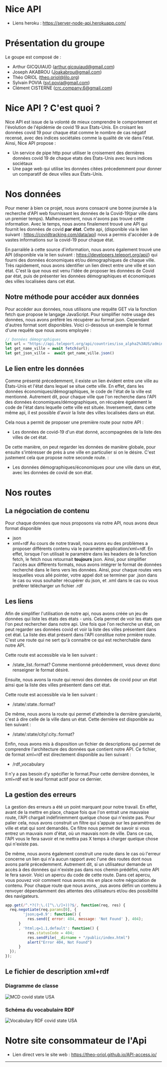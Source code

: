 # Nice API

- Liens heroku : https://server-node-api.herokuapp.com/

# Présentation du groupe

Le goupe est composé de :

- Arthur GICQUIAUD (arthur.gicquiaud@gmail.com)
- Joseph AKABROU (Joakabrou@gmail.com)
- Théo ORIOL (theo.oriol@lilo.org)
- Sylvain POVIA (syl.povia@gmail.com)
- Clément CISTERNE (crc.company.6@gmail.com)

# Nice API ? C'est quoi ?


Nice API est issue de la volonté de mieux comprendre le comportement et l'évolution de l'épidémie de covid 19 aux Etats-Unis. En croisant les données covid 19 pour chaque état comme le nombre de cas négatif recensé, avec des indices sociétales comme la qualité de vie dans l'état. Ainsi, Nice API propose : 
- Un service de pipe http pour utiliser le croisement des dernières données covid 19 de chaque etats des États-Unis avec leurs indices sociétaux
- Une page web qui utilise les données citées précedemment pour donner un comparatif de deux villes aux États-Unis.

# Nos données
Pour mener à bien ce projet, nous avons consacré une bonne journée à la recherche d'API web fournissant les données de la Covid-19(par ville dans un premier temps). Malheuresement, nous n'avons pas trouvé cette information. Avec le temps, nous avons finalement trouvé une API qui fournit les données de covid <b>par état</b>. Cette api, (disponible via le lien suivant : https://covidtracking.com/data/api) nous a permis d'accéder à de vastes informations sur la covid-19 pour chaque état.

En parralèle à cette source d'information, nous avons également trouvé une API (disponible via le lien suivant : https://developers.teleport.org/api/) qui fourni des données économiques et/ou démographiques de chaque ville. Très rapidement, nous avons identifier un lien direct entre une ville et son état. C'est là que nous est venu l'idée de proposer les données de Covid par état, puis de présenter les données démographiques et économiques des villes localisées dans cet état. 

## Notre méthode pour accéder aux données
Pour accéder aux données, nous utilisons une requête GET via la fonction fetch que propose le langage JavaScript. Pour simplifier notre usage des données, nous avons préféré les récupérer au format json. Cependant d'autres format sont disponibles. Voici ci-dessous un exemple le format d'une requête que nous avons employée  : 

```javascript
// Données démographiques
let url = "https://api.teleport.org/api/countries/iso_alpha2%3AUS/admin1_divisions/geonames%3A"+state_id+"/cities/";
let get_name_ville = await fetch(url);
let get_json_ville =  await get_name_ville.json()
```
## Le lien entre les données
Comme présenté précedemment, il existe un lien évident entre une ville au  États-Unis et l'état dans lequel se situe cette ville. En effet, dans les données économiques/démographiques, le code de l'état de la ville est mentionné. Autrement dit, pour chaque ville que l'on recherche dans l'API des données économiques/démographiques, on récupère également le code de l'état dans lequelle cette ville est située. Inversement, dans cette même api, il est possible d'avoir la liste des villes localisées dans un état.

Cela nous a permit de proposer une première route pour notre API : 
- Les données de covid-19 d'un état donné, accompagnées de la liste des villes de cet état.

De cette manière, on peut regarder les données de manière globale, pour ensuite s'intéresser de près à une ville en particulier si on le désire. C'est justement cela que propose notre seconde route. :
- Les données démographiques/économiques pour une ville dans un état, avec les données de covid de son état.

# Nos routes

## La négociation de contenu
Pour chaque données que nous proposons via notre API, nous avons deux format disponible 
  - json 
  - xml+rdf
Au cours de notre travail, nous avons eu des problèmes a proposer différents contenu via le paramètre application/xml+rdf. En effet, lorsque l'on utilisait le paramètre dans les headers de la fonction fetch, le fetch nous retournait <b>toujours</b> json. Ainsi, pour simplifier l'accès aux différents formats, nous avons intégrer le format de données recherché dans le liens vers les données. Ainsi, pour chaque routes vers lesquelles vous allé pointer, votre appel doit se terminer par .json dans le cas ou vous souhaiter récupérer du json, et .xml dans le cas ou vous préférer télécharger un fichier .rdf
## Les liens

Afin de simplifier l'utilisation de notre api, nous avons créée un jeu de données qui liste les états des états - unis. Cela permet de voir les états que l'on peut rechercher dans notre api. Une fois que l'on recherche un état, on peut regarder ses données covid et voir la liste des villes présentent dans cet état.
La liste des état présent dans l'API constitue notre prmière route. C'est une route qui ne sert qu'à connaitre ce qui est recherchable dans notre API.

Cette route est accessible via le lien suivant :
- /state_list.:format?
Comme mentionné précédemment, vous devez donc renseigner le format désiré.

Ensuite, nous avons la route qui renvoi des données de covid pour un état ainsi que la liste des villes présentent dans cet état.

Cette route est accessible via le lien suivant :
- /state/:state.:format?

De même, nous avons la route qui permet d'atteindre la dernière granularité, c'est à dire celle de la ville dans un état. Cette dernière est disponible au lien suivant :
- /state/:state/city/:city.:format?

Enfin, nous avons mis à disposition un fichier de descriptions qui permet de comprendre l'architecture des données que contient notre API. Ce fichier, de format xml+rdf est directement disponible au lien suivant : 
- /rdf_vocabulary

Il n'y a pas besoin d'y spécifier le format.Pour cette dernière données, le xml+rdf est le seul format actif pour ce dernier.
## La gestion des erreurs
La gestion des erreurs a été un point marquant pour notre travail. En effet, avant de la mettre en place, chaque fois que l'on entrait une mauvaise route, l'API chargait indéfiniemment quelque chose qui n'existe pas. Pour palier cela, nous avons construit un filtre qui s'appuie sur les paramètres de ville et etat qui sont demandés. Ce filtre nous permet de savoir si vous entrez un mauvais nom d'état, où un mauvais nom de ville. Dans ce cas, l'API vous le fera savoir et ne mettra pas X temps à charger quelque chose qui n'existe pas.

De même, nous avons également construit une route dans le cas où l'erreur concerne un lien qui n'a aucun rapport avec l'une des routes dont nous avons parlé précedemment. Autrement dit, si un utilisateur demande un accès à des données qui n'existe pas dans nos chemin prédéfini, notre API le fera savoir. Voici un apercu du code de cette route. Dans cet apercu, vous pouvez voir comment nous avons mis en place notre négociation de contenu. Pour chaque route que nous avons, ,ous avons défini un contenu à renvoyer dépendamment des attentes des utilisateurs et/ou des possibilité des navigateurs.

```javascript
app.get(/^.*?(?:\.([^\.\/]+))?$/, function(req, res) {
  req.negotiate(req.params[0], {
        'json;q=0.9': function() {
          res.send({ error: 404, message: 'Not Found' }, 404);
      }
      , 'html;q=1.1,default': function() {
          res.statusCode = 404;
          res.sendFile(__dirname + "/public/index.html")
          alert("Error 404, Not Found")
      }
  });
});
```
## Le fichier de description xml+rdf

### Diagramme de classe
![MCD covid state USA](https://github.com/theo-oriol/coursUM320202021-M2/blob/clem2/rdf/img/MCD%20open%20data%20covid%20USA.png)

### Schéma du vocabulaire RDF
![Vocabulary RDF covid state USA](https://github.com/theo-oriol/coursUM320202021-M2/blob/clem2/rdf/img/RDF%20open%20data%20covid%20USA.png)

# Notre site consommateur de l'Api


- Lien direct vers le site web : https://theo-oriol.github.io/API-access.io/
---

